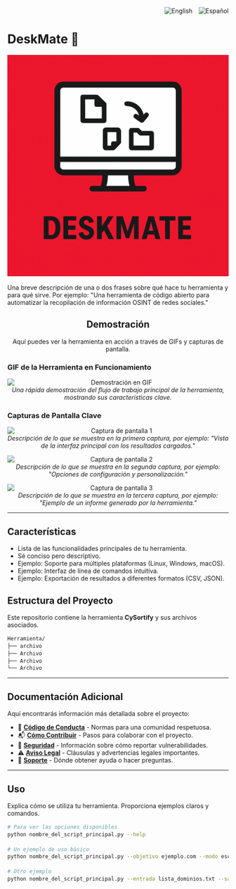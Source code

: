 <p style="text-align: right; margin-bottom: 20px;">
  <!-- Bandera de Estados Unidos para inglés -->
  <a href="README.en.md" style="text-decoration: none; margin-left: 10px;" title="English">
    <img src="https://flagpedia.net/data/flags/w1600/us.png" alt="English" width="30">
  </a>
  <!-- Bandera de España para español -->
  <a href="README.md" style="text-decoration: none; margin-left: 10px;" title="Español">
    <img src="https://flagpedia.net/data/flags/w1600/es.png" alt="Español" width="30">
  </a>
</p>

# DeskMate 🚀

![Logo de la Herramienta](./Logo_DeskMate.png)
<!-- Si no tienes un logo, puedes eliminar la línea anterior o usar un icono genérico. -->

Una breve descripción de una o dos frases sobre qué hace tu herramienta y para qué sirve.
Por ejemplo: "Una herramienta de código abierto para automatizar la recopilación de información OSINT de redes sociales."

<h2 align="center">Demostración</h2>

<p align="center">
  Aquí puedes ver la herramienta en acción a través de GIFs y capturas de pantalla.
</p>

### GIF de la Herramienta en Funcionamiento

<p align="center">
  <img src="URL_DE_TU_GIF_AQUI" alt="Demostración en GIF" style="max-width: 100%; height: auto; display: block; margin: 0 auto;">
  <em>Una rápida demostración del flujo de trabajo principal de la herramienta, mostrando sus características clave.</em>
</p>

### Capturas de Pantalla Clave

<p align="center">
  <img src="URL_DE_TU_FOTO_1_AQUI" alt="Captura de pantalla 1" style="max-width: 100%; height: auto; display: block; margin: 0 auto;">
  <em>Descripción de lo que se muestra en la primera captura, por ejemplo: "Vista de la interfaz principal con los resultados cargados."</em>
</p>

<p align="center">
  <img src="URL_DE_TU_FOTO_2_AQUI" alt="Captura de pantalla 2" style="max-width: 100%; height: auto; display: block; margin: 0 auto;">
  <em>Descripción de lo que se muestra en la segunda captura, por ejemplo: "Opciones de configuración y personalización."</em>
</p>

<p align="center">
  <img src="URL_DE_TU_FOTO_3_AQUI" alt="Captura de pantalla 3" style="max-width: 100%; height: auto; display: block; margin: 0 auto;">
  <em>Descripción de lo que se muestra en la tercera captura, por ejemplo: "Ejemplo de un informe generado por la herramienta."</em>
</p>

---

## Características

*   Lista de las funcionalidades principales de tu herramienta.
*   Sé conciso pero descriptivo.
*   Ejemplo: Soporte para múltiples plataformas (Linux, Windows, macOS).
*   Ejemplo: Interfaz de línea de comandos intuitiva.
*   Ejemplo: Exportación de resultados a diferentes formatos (CSV, JSON).

## Estructura del Proyecto

Este repositorio contiene la herramienta **CySortify** y sus archivos asociados.
```bash
Herramienta/
├── archivo
├── Archivo
├── Archivo
└── Archivo
```
---

## Documentación Adicional

Aquí encontrarás información más detallada sobre el proyecto:

*   🤝 [**Código de Conducta**](CODIGO_DE_CONDUCTA.md) - Normas para una comunidad respetuosa.
*   📬 [**Cómo Contribuir**](COMO_CONTRIBUIR.md) - Pasos para colaborar con el proyecto.
*   🔐 [**Seguridad**](SEGURIDAD.md) - Información sobre cómo reportar vulnerabilidades.
*   ⚠️ [**Aviso Legal**](AVISO_LEGAL.md) - Cláusulas y advertencias legales importantes.
*   📢 [**Soporte**](SOPORTE.md) - Dónde obtener ayuda o hacer preguntas.

---

## Uso

Explica cómo se utiliza tu herramienta. Proporciona ejemplos claros y comandos.

```bash
# Para ver las opciones disponibles
python nombre_del_script_principal.py --help

# Un ejemplo de uso básico
python nombre_del_script_principal.py --objetivo ejemplo.com --modo escaneo_rápido

# Otro ejemplo
python nombre_del_script_principal.py --entrada lista_dominios.txt --salida resultados.json
